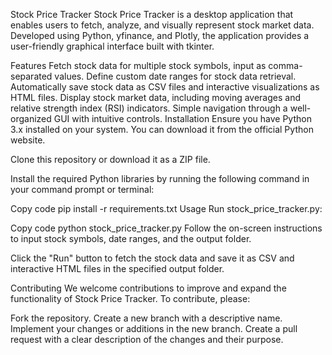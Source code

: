 Stock Price Tracker
Stock Price Tracker is a desktop application that enables users to fetch, analyze, and visually represent stock market data. Developed using Python, yfinance, and Plotly, the application provides a user-friendly graphical interface built with tkinter.

Features
Fetch stock data for multiple stock symbols, input as comma-separated values.
Define custom date ranges for stock data retrieval.
Automatically save stock data as CSV files and interactive visualizations as HTML files.
Display stock market data, including moving averages and relative strength index (RSI) indicators.
Simple navigation through a well-organized GUI with intuitive controls.
Installation
Ensure you have Python 3.x installed on your system. You can download it from the official Python website.

Clone this repository or download it as a ZIP file.

Install the required Python libraries by running the following command in your command prompt or terminal:

Copy code
pip install -r requirements.txt
Usage
Run stock_price_tracker.py:

Copy code
python stock_price_tracker.py
Follow the on-screen instructions to input stock symbols, date ranges, and the output folder.

Click the "Run" button to fetch the stock data and save it as CSV and interactive HTML files in the specified output folder.

Contributing
We welcome contributions to improve and expand the functionality of Stock Price Tracker. To contribute, please:

Fork the repository.
Create a new branch with a descriptive name.
Implement your changes or additions in the new branch.
Create a pull request with a clear description of the changes and their purpose.
